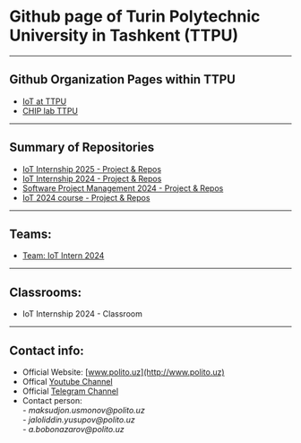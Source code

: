 # Github page of Turin Polytechnic University in Tashkent (TTPU)

---------------------------------------------------------------------------------------
## Github Organization Pages within TTPU

- [IoT at TTPU](https://github.com/ttpu-iot)
- [CHIP lab TTPU](https://github.com/chipsttpu)

---------------------------------------------------------------------------------------
## Summary of Repositories

- [IoT Internship 2025 - Project & Repos](https://github.com/ttpu-iot/IoTintern2025_PROJECTS)
- [IoT Internship 2024 - Project & Repos](https://github.com/ttpu-iot/IoTintern2024_PROJECTS)
- [Software Project Management 2024 - Project & Repos](https://github.com/ttpu/spm2024_final_projects)
- [IoT 2024 course - Project & Repos](https://github.com/ttpu/iot24_finalprojects)

---------------------------------------------------------------------------------------
## Teams:

- [Team: IoT Intern 2024](https://github.com/orgs/ttpu/teams/iot-intern-2024/repositories)
---------------------------------------------------------------------------------------
## Classrooms:

- IoT Internship 2024 - Classroom

---------------------------------------------------------------------------------------
## Contact info:
- Official Website: [www.polito.uz](http://www.polito.uz)
- Offical [Youtube Channel](https://www.youtube.com/@TurinPolytechnicUniversity)
- Official [Telegram Channel](https://t.me/polito_uz)
- Contact person:\
              - _maksudjon.usmonov@polito.uz_\
              - _jaloliddin.yusupov@polito.uz_\
              - _a.bobonazarov@polito.uz_
